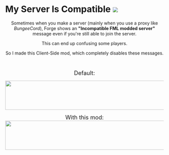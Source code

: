 # My Server Is Compatible <a href="https://www.curseforge.com/minecraft/mc-mods/my-server-is-compatible"><img src="http://cf.way2muchnoise.eu/full_492574_downloads.svg"></a>
<p style="text-align: center;"><span style="font-size: 14px;">Sometimes when you make a server (mainly when you use a proxy like <em>BungeeCord</em>), Forge shows an <strong>"Incompatible FML modded server"</strong> message even if you're still able to join the server.</span></p>
<p style="text-align: center;"><span style="font-size: 14px;">This can end up confusing some players.</span></p>
<p style="text-align: center;"><span style="font-size: 14px;">So I made this Client-Side mod,&nbsp;which completely disables these messages.</span></p>
<p style="text-align: center;">&nbsp;</p>
<p style="text-align: center;"><span style="font-size: 18px;">Default:</span></p>
<p style="text-align: center;"><img style="display: block; margin-left: auto; margin-right: auto;" src="https://i.imgur.com/eH9PRQC.png" alt="" width="958" height="93" /></p>
<p style="text-align: center;"><span style="font-size: 18px;">With this mod:</span><br /><img style="display: block; margin-left: auto; margin-right: auto;" src="https://i.imgur.com/gztSHnd.png" alt="" width="958" height="93" /></p>
<p>&nbsp;</p>
<p>&nbsp;</p>

